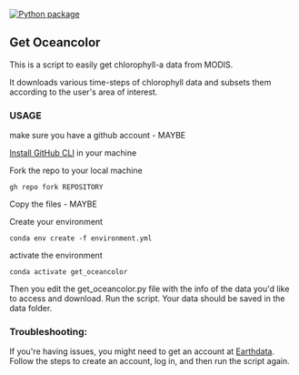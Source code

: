 [![Python package](https://github.com/apkrelling/get_oceancolor/actions/workflows/test-ci.yml/badge.svg?branch=master)](https://github.com/apkrelling/get_oceancolor/actions/workflows/test-ci.yml)

## Get Oceancolor
This is a script to easily get chlorophyll-a data from MODIS.

It downloads various time-steps of chlorophyll data and subsets them according to the user's area of interest.
### USAGE

make sure you have a github account - MAYBE


[Install GitHub CLI](https://github.com/cli/cli#installation) in your machine


Fork the repo to your local machine

`gh repo fork REPOSITORY`

Copy the files - MAYBE


Create your environment

`conda env create -f environment.yml`

activate the environment

`conda activate get_oceancolor`

Then you edit the get_oceancolor.py file with the info of the data you'd like to access and download. Run the script. Your data should be saved in the data folder.

### Troubleshooting:
If you're having issues, you might need to get an account at [Earthdata](https://www.earthdata.nasa.gov/eosdis/science-system-description/eosdis-components/earthdata-login). 
Follow the steps to create an account, log in, and then run the script again.
